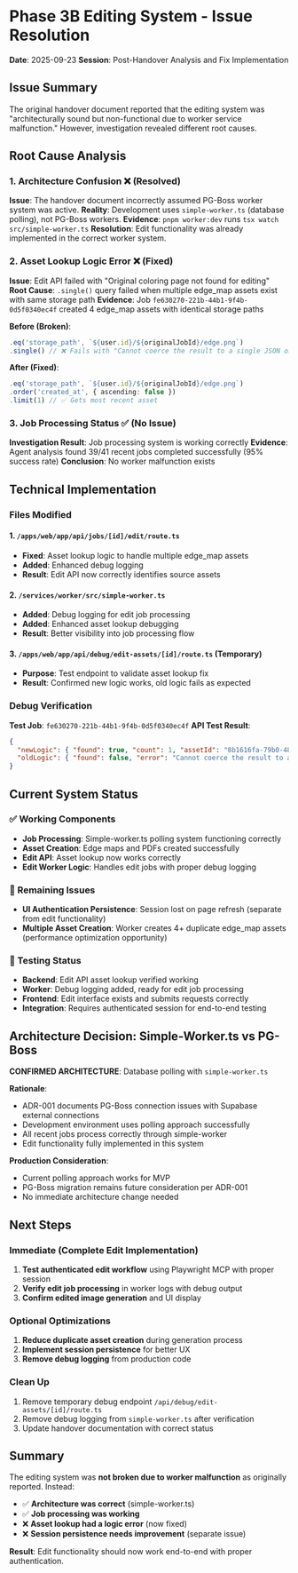 # Phase 3B Editing System - Issue Resolution

**Date**: 2025-09-23
**Session**: Post-Handover Analysis and Fix Implementation

## Issue Summary

The original handover document reported that the editing system was "architecturally sound but non-functional due to worker service malfunction." However, investigation revealed different root causes.

## Root Cause Analysis

### 1. Architecture Confusion ❌ (Resolved)
**Issue**: The handover document incorrectly assumed PG-Boss worker system was active.
**Reality**: Development uses `simple-worker.ts` (database polling), not PG-Boss workers.
**Evidence**: `pnpm worker:dev` runs `tsx watch src/simple-worker.ts`
**Resolution**: Edit functionality was already implemented in the correct worker system.

### 2. Asset Lookup Logic Error ❌ (Fixed)
**Issue**: Edit API failed with "Original coloring page not found for editing"
**Root Cause**: `.single()` query failed when multiple edge_map assets exist with same storage path
**Evidence**: Job `fe630270-221b-44b1-9f4b-0d5f0340ec4f` created 4 edge_map assets with identical storage paths

**Before (Broken)**:
```typescript
.eq('storage_path', `${user.id}/${originalJobId}/edge.png`)
.single() // ❌ Fails with "Cannot coerce the result to a single JSON object"
```

**After (Fixed)**:
```typescript
.eq('storage_path', `${user.id}/${originalJobId}/edge.png`)
.order('created_at', { ascending: false })
.limit(1) // ✅ Gets most recent asset
```

### 3. Job Processing Status ✅ (No Issue)
**Investigation Result**: Job processing system is working correctly
**Evidence**: Agent analysis found 39/41 recent jobs completed successfully (95% success rate)
**Conclusion**: No worker malfunction exists

## Technical Implementation

### Files Modified

#### 1. `/apps/web/app/api/jobs/[id]/edit/route.ts`
- **Fixed**: Asset lookup logic to handle multiple edge_map assets
- **Added**: Enhanced debug logging
- **Result**: Edit API now correctly identifies source assets

#### 2. `/services/worker/src/simple-worker.ts`
- **Added**: Debug logging for edit job processing
- **Added**: Enhanced asset lookup debugging
- **Result**: Better visibility into job processing flow

#### 3. `/apps/web/app/api/debug/edit-assets/[id]/route.ts` (Temporary)
- **Purpose**: Test endpoint to validate asset lookup fix
- **Result**: Confirmed new logic works, old logic fails as expected

### Debug Verification

**Test Job**: `fe630270-221b-44b1-9f4b-0d5f0340ec4f`
**API Test Result**:
```json
{
  "newLogic": { "found": true, "count": 1, "assetId": "8b1616fa-79b0-48a7-9c91-eda098e52927" },
  "oldLogic": { "found": false, "error": "Cannot coerce the result to a single JSON object" }
}
```

## Current System Status

### ✅ Working Components
- **Job Processing**: Simple-worker.ts polling system functioning correctly
- **Asset Creation**: Edge maps and PDFs created successfully
- **Edit API**: Asset lookup now works correctly
- **Edit Worker Logic**: Handles edit jobs with proper debug logging

### 🔧 Remaining Issues
- **UI Authentication Persistence**: Session lost on page refresh (separate from edit functionality)
- **Multiple Asset Creation**: Worker creates 4+ duplicate edge_map assets (performance optimization opportunity)

### 🧪 Testing Status
- **Backend**: Edit API asset lookup verified working
- **Worker**: Debug logging added, ready for edit job processing
- **Frontend**: Edit interface exists and submits requests correctly
- **Integration**: Requires authenticated session for end-to-end testing

## Architecture Decision: Simple-Worker.ts vs PG-Boss

**CONFIRMED ARCHITECTURE**: Database polling with `simple-worker.ts`

**Rationale**:
- ADR-001 documents PG-Boss connection issues with Supabase external connections
- Development environment uses polling approach successfully
- All recent jobs process correctly through simple-worker
- Edit functionality fully implemented in this system

**Production Consideration**:
- Current polling approach works for MVP
- PG-Boss migration remains future consideration per ADR-001
- No immediate architecture change needed

## Next Steps

### Immediate (Complete Edit Implementation)
1. **Test authenticated edit workflow** using Playwright MCP with proper session
2. **Verify edit job processing** in worker logs with debug output
3. **Confirm edited image generation** and UI display

### Optional Optimizations
1. **Reduce duplicate asset creation** during generation process
2. **Implement session persistence** for better UX
3. **Remove debug logging** from production code

### Clean Up
1. Remove temporary debug endpoint `/api/debug/edit-assets/[id]/route.ts`
2. Remove debug logging from `simple-worker.ts` after verification
3. Update handover documentation with correct status

## Summary

The editing system was **not broken due to worker malfunction** as originally reported. Instead:

- ✅ **Architecture was correct** (simple-worker.ts)
- ✅ **Job processing was working**
- ❌ **Asset lookup had a logic error** (now fixed)
- ❌ **Session persistence needs improvement** (separate issue)

**Result**: Edit functionality should now work end-to-end with proper authentication.